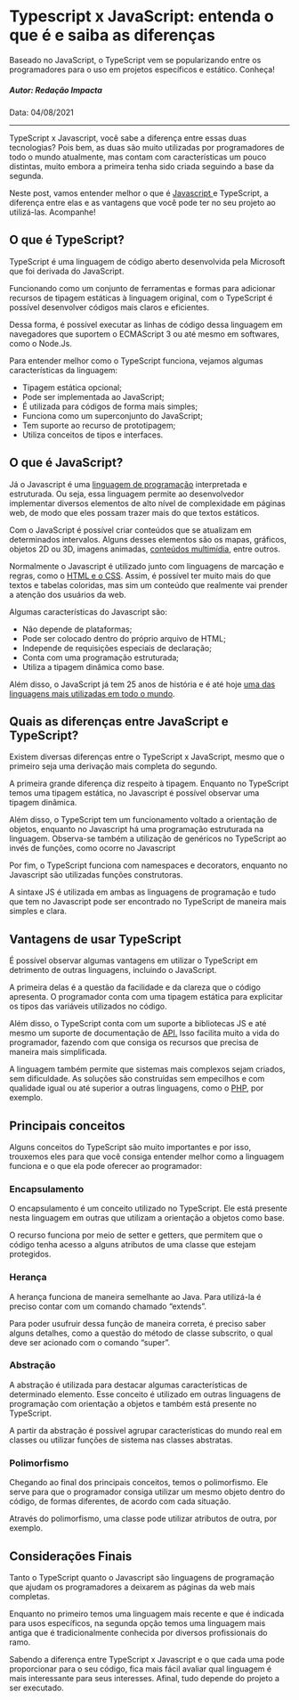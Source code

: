 # Typescript x JavaScript: entenda o que é e saiba as diferenças

Baseado no JavaScript, o TypeScript vem se popularizando entre os programadores para o uso em projetos específicos e estático. Conheça!



##### Autor: Redação Impacta

Data: 04/08/2021

------

TypeScript x Javascript, você sabe a diferença entre essas duas tecnologias? Pois bem, as duas são muito utilizadas por programadores de todo o mundo atualmente, mas contam com características um pouco distintas, muito embora a primeira tenha sido criada seguindo a base da segunda.

Neste post, vamos entender melhor o que é [Javascript ](https://www.impacta.com.br/blog/saiba-o-que-e-javascript-e-por-que-voce-deve-conhece-la/)e TypeScript, a diferença entre elas e as vantagens que você pode ter no seu projeto ao utilizá-las. Acompanhe!

## **O que é TypeScript?**

TypeScript é uma linguagem de código aberto desenvolvida pela Microsoft que foi derivada do JavaScript.

Funcionando como um conjunto de ferramentas e formas para adicionar recursos de tipagem estáticas à linguagem original, com o TypeScript é possível desenvolver códigos mais claros e eficientes. 

Dessa forma, é possível executar as linhas de código dessa linguagem em navegadores que suportem o ECMAScript 3 ou até mesmo em softwares, como o Node.Js.

Para entender melhor como o TypeScript funciona, vejamos algumas características da linguagem:

- Tipagem estática opcional;
- Pode ser implementada ao JavaScript;
- É utilizada para códigos de forma mais simples;
- Funciona como um superconjunto do JavaScript;
- Tem suporte ao recurso de prototipagem;
- Utiliza conceitos de tipos e interfaces.

## **O que é JavaScript?**

Já o Javascript é uma [linguagem de programação](https://www.impacta.com.br/blog/qual-a-linguagem-de-programacao-mais-usada/) interpretada e estruturada. Ou seja, essa linguagem permite ao desenvolvedor implementar diversos elementos de alto nível de complexidade em páginas web, de modo que eles possam trazer mais do que textos estáticos.

Com o JavaScript é possível criar conteúdos que se atualizam em determinados intervalos. Alguns desses elementos são os mapas, gráficos, objetos 2D ou 3D, imagens animadas, [conteúdos multimídia](https://www.impacta.com.br/blog/o-que-ha-de-novo-graduacao-em-producao-multimidia/), entre outros.

Normalmente o Javascript é utilizado junto com linguagens de marcação e regras, como o [HTML e o CSS](https://www.impacta.com.br/blog/e-book-posicionamento-dimensoes-e-outros-elementos-de-html5-e-css3/). Assim, é possível ter muito mais do que textos e tabelas coloridas, mas sim um conteúdo que realmente vai prender a atenção dos usuários da web.

Algumas características do Javascript são:

- Não depende de plataformas;
- Pode ser colocado dentro do próprio arquivo de HTML;
- Independe de requisições especiais de declaração;
- Conta com uma programação estruturada;
- Utiliza a tipagem dinâmica como base.

Além disso, o JavaScript já tem 25 anos de história e é até hoje [uma das linguagens mais utilizadas em todo o mundo](https://www.impacta.com.br/blog/qual-a-linguagem-de-programacao-mais-usada/).

## **Quais as diferenças entre JavaScript e TypeScript?** 

Existem diversas diferenças entre o TypeScript x JavaScript, mesmo que o primeiro seja uma derivação mais completa do segundo. 

A primeira grande diferença diz respeito à tipagem. Enquanto no TypeScript temos uma tipagem estática, no Javascript é possível observar uma tipagem dinâmica.

Além disso, o TypeScript tem um funcionamento voltado a orientação de objetos, enquanto no Javascript há uma programação estruturada na linguagem. Observa-se também a utilização de genéricos no TypeScript ao invés de funções, como ocorre no Javascript

Por fim, o TypeScript funciona com namespaces e decorators, enquanto no Javascript são utilizadas funções construtoras. 

A sintaxe JS é utilizada em ambas as linguagens de programação e tudo que tem no Javascript pode ser encontrado no TypeScript de maneira mais simples e clara.

## **Vantagens de usar TypeScript**

É possível observar algumas vantagens em utilizar o TypeScript em detrimento de outras linguagens, incluindo o JavaScript. 

A primeira delas é a questão da facilidade e da clareza que o código apresenta. O programador conta com uma tipagem estática para explicitar os tipos das variáveis utilizados no código.

Além disso, o TypeScript conta com um suporte a bibliotecas JS e até mesmo um suporte de documentação de [API.](https://www.impacta.com.br/blog/o-que-integracao-via-api-como-funciona-pratica/) Isso facilita muito a vida do programador, fazendo com que consiga os recursos que precisa de maneira mais simplificada.

A linguagem também permite que sistemas mais complexos sejam criados, sem dificuldade. As soluções são construídas sem empecilhos e com qualidade igual ou até superior a outras linguagens, como o [PHP](https://www.impacta.com.br/blog/php-linguagem-domina-web/), por exemplo.

## **Principais conceitos** 

Alguns conceitos do TypeScript são muito importantes e por isso, trouxemos eles para que você consiga entender melhor como a linguagem funciona e o que ela pode oferecer ao programador:

### **Encapsulamento**

O encapsulamento é um conceito utilizado no TypeScript. Ele está presente nesta linguagem em outras que utilizam a orientação a objetos como base. 

O recurso funciona por meio de setter e getters, que permitem que o código tenha acesso a alguns atributos de uma classe que estejam protegidos.

### **Herança**

A herança funciona de maneira semelhante ao Java. Para utilizá-la é preciso contar com um comando chamado “extends”. 

Para poder usufruir dessa função de maneira correta, é preciso saber alguns detalhes, como a questão do método de classe subscrito, o qual deve ser acionado com o comando “super”.

### **Abstração**

A abstração é utilizada para destacar algumas características de determinado elemento. Esse conceito é utilizado em outras linguagens de programação com orientação a objetos e também está presente no TypeScript. 

A partir da abstração é possível agrupar características do mundo real em classes ou utilizar funções de sistema nas classes abstratas.

### **Polimorfismo**

Chegando ao final dos principais conceitos, temos o polimorfismo. Ele serve para que o programador consiga utilizar um mesmo objeto dentro do código, de formas diferentes, de acordo com cada situação. 

Através do polimorfismo, uma classe pode utilizar atributos de outra, por exemplo.

## **Considerações Finais**

Tanto o TypeScript quanto o Javascript são linguagens de programação que ajudam os programadores a deixarem as páginas da web mais completas. 

Enquanto no primeiro temos uma linguagem mais recente e que é indicada para usos específicos, na segunda opção temos uma linguagem mais antiga que é tradicionalmente conhecida por diversos profissionais do ramo.

Sabendo a diferença entre TypeScript x Javascript e o que cada uma pode proporcionar para o seu código, fica mais fácil avaliar qual linguagem é mais interessante para seus interesses. Afinal, tudo depende do projeto a ser executado.
